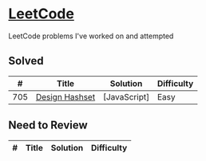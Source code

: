 # [LeetCode](https://leetcode.com/problemset/all/)
LeetCode problems I've worked on and attempted

## Solved
| # | Title | Solution | Difficulty |
| - | ----- | -------- | ---------- |
| 705 | [Design Hashset](https://leetcode.com/problems/design-hashset/) | [JavaScript] | Easy |


## Need to Review
| # | Title | Solution | Difficulty |
| - | ----- | -------- | ---------- |
